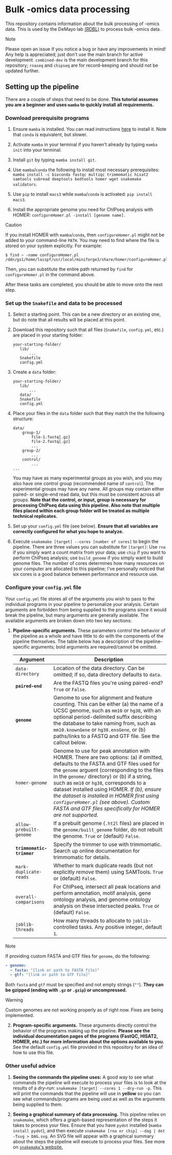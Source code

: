 # Bulk -omics data processing

This repository contains information about the bulk processing of -omics data.
This is used by the DeMayo lab
[(RDBL)](https://www.niehs.nih.gov/research/atniehs/labs/rdbl) to process bulk
-omics data.

> [!NOTE]  
> Please open an issue if you notice a bug or have any improvements in mind!
> Any help is appreciated; just don't use the main branch for active development.
> `combined-dev` is the main development branch for this repository; `rnaseq`
> and `chipseq` are for record-keeping and should not be updated further.

## Setting up the pipeline

There are a couple of steps that need to be done. **This tutorial assumes you
are a beginner and uses `mamba` to quickly install all requirements.**

### Download prerequisite programs

1. Ensure `mamba` is installed. You can read instructions
   [here](https://github.com/conda-forge/miniforge) to install it.
   Note that `conda` is equivalent, but slower.

2. Activate `mamba` in your terminal if you haven't already by
   typing `mamba init` into your terminal.

3. Install `git` by typing `mamba install git`.

4. Use `mamba`/`conda` the following to install most necessary prerequisites:
   `mamba install -c bioconda fastqc multiqc trimmomatic hisat2 samtools
   subread deeptools bedtools homer wget snakemake validators`.

5. Use `pip` to install `macs3` while `mamba`/`conda` is activated:
   `pip install macs3`.

6. Install the appropriate genome you need for ChIPseq analysis with HOMER:
   `configureHomer.pl -install [genome name]`.

> [!CAUTION]
> If you install HOMER with `mamba`/`conda`, then `configureHomer.pl` might
> not be added to your command-line `PATH`. You may need to find where the
> file is stored on your system explicitly. For example:
> ```shell
> $ find ~ -name configureHomer.pl
> /ddn/gs1/home/laispf/usr/local/miniforge3/share/homer/configureHomer.pl
> ```
> Then, you can substitute the entire path returned by `find` for
> `configureHomer.pl` in the command above.

After these tasks are completed, you should be able to move onto the next step.

### Set up the `Snakefile` and data to be processed

1. Select a starting point. This can be a new directory or an existing one,
   but do note that all results will be placed at this point.

2. Download this repository such that all files (`Snakefile`, `config.yml`, etc.)
   are placed in your starting folder:
   ```
   your-starting-folder/
      lib/
          ...
      Snakefile
      config.yml
   ```

3. Create a `data` folder:
   ```
   your-starting-folder/
      lib/
          ...
      data/
      Snakefile
      config.yml
   ```

4. Place your files in the `data` folder such that they match the the following
   structure:

    ```
    data/
        group-1/
            file-1.fastq[.gz]
            file-2.fastq[.gz]
            ...
        group-2/
            ...
        control/
            ...
    ...
    ```
    You may have as many experimental groups as you wish, and you may also have
    one control group (recommended name of `control`). The experimental groups
    may have any name. All groups may contain either paired- or single-end
    read data, but this must be consistent across all groups. **Note that the
    control, or input, group is necessary for processing ChIPseq data using
    this pipeline. Also note that multiple files placed within each group
    folder will be treated as multiple technical replicates.**

5. Set up your `config.yml` file (see below). **Ensure that all variables are
   correctly configured for what you hope to analyze.**

6. Execute `snakemake [target] --cores [number of cores]` to begin the
   pipeline. There are three values you can substitute for `[target]`:
   Use `rna` if you simply want a count matrix from your data; use
   `chip` if you want to perform ChIPseq analysis; use `build_genome` if 
   you simply want to build genome files. The number of cores determines
   how many resources on your computer are allocated to this pipeline; I've
   personally noticed that six cores is a good balance between performance
   and resource use.

### Configure your `config.yml` file

Your `config.yml` file stores all of the arguments you wish to pass to the
individual programs in your pipeline to personalize your analysis. Certain
arguments are forbidden from being supplied to the programs since it would
break the pipeline, but many arguments are generally available. The available
arguments are broken down into two key sections:

1. **Pipeline-specific arguments.** These parameters control the behavior of
   the pipeline as a whole and have little to do with the components of the
   pipeline themselves. The table below has a description of the pipeline-
   specific arguments; bold arguments are required/cannot be omitted.

   | Argument | Description |
   | -------- | ----------- |
   | `data-directory` | Location of the data directory. Can be omitted; if so, data directory defaults to `data`. |
   | **`paired-end`** | Are the FASTQ files you're using paired-end? `True` or `False`. |
   | **`genome`** | Genome to use for alignment and feature counting. This can be either (a) the name of a UCSC genome, such as `mm10` or `hg38`, with an optional period-delimited suffix describing the database to take naming from, such as `mm10.knownGene` or `hg38.ensGene`, or (b) paths/links to a FASTQ and GTF file. See the callout below. |
   | `homer-genome` | Genome to use for peak annotation with HOMER. There are two options: (a) if omitted, defaults to the FASTA and GTF files used for the `genome` arguent (corresponding to the files in the `genome/` directory) or (b) if a string, such as `mm10` or `hg38`, corresponds to a dataset installed using HOMER. _If (b), ensure the dataset is installed in HOMER first using `configureHomer.pl` (see above). Custom FASTA and GTF files specifically for HOMER are not supported._ |
   | `allow-prebuilt-genome` | If a prebuilt genome (`.ht2l` files) are placed in the `genome/built_genome` folder, do not rebuilt the genome. `True` or (default) `False`. |
   | **`trimmomatic-trimmer`** | Specify the trimmer to use with trimmomatic. Search up online documentation for trimmomatic for details. |
   | `mark-duplicate-reads` | Whether to mark duplicate reads (but not explicitly _remove_ them) using SAMTools. `True` or (default) `False`. |
   | `overall-comparisons` | For ChIPseq, intersect all peak locations and perform annotation, motif analysis, gene ontology analysis, and genome ontology analysis on these intersected peaks. `True` or (default) `False`. |
   | `joblib-threads` | How many threads to allocate to `joblib`-controlled tasks. Any positive integer, default `1`. |

> [!NOTE]
> If providing custom FASTA and GTF files for `genome`, do the following:
>
> ```yaml
> - genome:
>   - fasta: "[link or path to FASTA file]"
>   - gtf: "[link or path to GTF file]"
> ```
>
> Both `fasta` and `gtf` must be specified and not empty strings (`""`). **They can be gzipped (ending with `.gz` or `.gzip`) or uncompressed.**

> [!WARNING]
>
> Custom genomes are not working properly as of right now. Fixes are being implemented.

2. **Program-specific arguments.** These arguments directly control the behavior
   of the programs making up the pipeline. **Please see the individual documentation
   pages of the programs (FastQC, HISAT2, HOMER, etc.) for more information about
   the options available to you.** See the default `config.yml` file provided
   in this repository for an idea of how to use this file.

### Other useful advice

1. **Seeing the commands the pipeline uses:** A good way to see what commands
   the pipeline will execute to process your files is to look at the results of
   a *dry-run*: `snakemake [target] --cores 1 --dry-run -p`. This will
   print the commands that the pipeline will use in **yellow** so you can see 
   what commands/programs are being used as well as the arguments being supplied
   to them.

2. **Seeing a graphical summary of data processing.** This pipeline relies on
   `snakemake`, which offers a graph-based representation of the steps it takes
   to process your files. Ensure that you have `pydot` installed (`mamba install
   pydot`), and then execute `snakemake [rna or chip] --dag | dot -Tsvg > DAG.svg`.
   An SVG file will appear with a graphical summary about the steps the pipeline
   will execute to process your files. See more on
   [`snakemake`'s website.](https://snakemake.readthedocs.io/en/stable/executing/cli.html#visualization)
